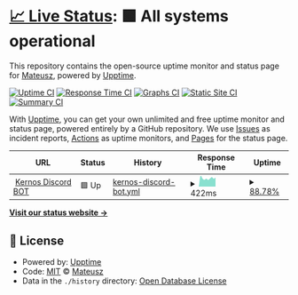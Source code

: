 # [📈 Live Status](https://M4Tdev.github.io/kernos-bot-upptime): <!--live status--> **🟩 All systems operational**

This repository contains the open-source uptime monitor and status page for [Mateusz](mateuszlesiuk.dev), powered by [Upptime](https://github.com/upptime/upptime).

[![Uptime CI](https://github.com/koj-co/upptime/workflows/Uptime%20CI/badge.svg)](https://github.com/koj-co/upptime/actions?query=workflow%3A%22Uptime+CI%22)
[![Response Time CI](https://github.com/koj-co/upptime/workflows/Response%20Time%20CI/badge.svg)](https://github.com/koj-co/upptime/actions?query=workflow%3A%22Response+Time+CI%22)
[![Graphs CI](https://github.com/koj-co/upptime/workflows/Graphs%20CI/badge.svg)](https://github.com/koj-co/upptime/actions?query=workflow%3A%22Graphs+CI%22)
[![Static Site CI](https://github.com/koj-co/upptime/workflows/Static%20Site%20CI/badge.svg)](https://github.com/koj-co/upptime/actions?query=workflow%3A%22Static+Site+CI%22)
[![Summary CI](https://github.com/koj-co/upptime/workflows/Summary%20CI/badge.svg)](https://github.com/koj-co/upptime/actions?query=workflow%3A%22Summary+CI%22)

With [Upptime](https://upptime.js.org), you can get your own unlimited and free uptime monitor and status page, powered entirely by a GitHub repository. We use [Issues](https://github.com/M4Tdev/kernos-bot-upptime/issues) as incident reports, [Actions](https://github.com/M4Tdev/kernos-bot-upptime/actions) as uptime monitors, and [Pages](https://M4Tdev.github.io/kernos-bot-upptime) for the status page.

<!--start: status pages-->
<!-- This summary is generated by Upptime (https://github.com/upptime/upptime) -->
<!-- Do not edit this manually, your changes will be overwritten -->
<!-- prettier-ignore -->
| URL | Status | History | Response Time | Uptime |
| --- | ------ | ------- | ------------- | ------ |
| <img alt="" src="https://favicons.githubusercontent.com/kernos-discord-bot.herokuapp.com" height="13"> [Kernos Discord BOT](https://kernos-discord-bot.herokuapp.com/) | 🟩 Up | [kernos-discord-bot.yml](https://github.com/M4Tdev/kernos-bot-upptime/commits/HEAD/history/kernos-discord-bot.yml) | <details><summary><img alt="Response time graph" src="./graphs/kernos-discord-bot/response-time-week.png" height="20"> 422ms</summary><br><a href="https://M4Tdev.github.io/kernos-bot-upptime/history/kernos-discord-bot"><img alt="Response time 446" src="https://img.shields.io/endpoint?url=https%3A%2F%2Fraw.githubusercontent.com%2FM4Tdev%2Fkernos-bot-upptime%2FHEAD%2Fapi%2Fkernos-discord-bot%2Fresponse-time.json"></a><br><a href="https://M4Tdev.github.io/kernos-bot-upptime/history/kernos-discord-bot"><img alt="24-hour response time 424" src="https://img.shields.io/endpoint?url=https%3A%2F%2Fraw.githubusercontent.com%2FM4Tdev%2Fkernos-bot-upptime%2FHEAD%2Fapi%2Fkernos-discord-bot%2Fresponse-time-day.json"></a><br><a href="https://M4Tdev.github.io/kernos-bot-upptime/history/kernos-discord-bot"><img alt="7-day response time 422" src="https://img.shields.io/endpoint?url=https%3A%2F%2Fraw.githubusercontent.com%2FM4Tdev%2Fkernos-bot-upptime%2FHEAD%2Fapi%2Fkernos-discord-bot%2Fresponse-time-week.json"></a><br><a href="https://M4Tdev.github.io/kernos-bot-upptime/history/kernos-discord-bot"><img alt="30-day response time 450" src="https://img.shields.io/endpoint?url=https%3A%2F%2Fraw.githubusercontent.com%2FM4Tdev%2Fkernos-bot-upptime%2FHEAD%2Fapi%2Fkernos-discord-bot%2Fresponse-time-month.json"></a><br><a href="https://M4Tdev.github.io/kernos-bot-upptime/history/kernos-discord-bot"><img alt="1-year response time 446" src="https://img.shields.io/endpoint?url=https%3A%2F%2Fraw.githubusercontent.com%2FM4Tdev%2Fkernos-bot-upptime%2FHEAD%2Fapi%2Fkernos-discord-bot%2Fresponse-time-year.json"></a></details> | <details><summary><a href="https://M4Tdev.github.io/kernos-bot-upptime/history/kernos-discord-bot">88.78%</a></summary><a href="https://M4Tdev.github.io/kernos-bot-upptime/history/kernos-discord-bot"><img alt="All-time uptime 98.79%" src="https://img.shields.io/endpoint?url=https%3A%2F%2Fraw.githubusercontent.com%2FM4Tdev%2Fkernos-bot-upptime%2FHEAD%2Fapi%2Fkernos-discord-bot%2Fuptime.json"></a><br><a href="https://M4Tdev.github.io/kernos-bot-upptime/history/kernos-discord-bot"><img alt="24-hour uptime 100.00%" src="https://img.shields.io/endpoint?url=https%3A%2F%2Fraw.githubusercontent.com%2FM4Tdev%2Fkernos-bot-upptime%2FHEAD%2Fapi%2Fkernos-discord-bot%2Fuptime-day.json"></a><br><a href="https://M4Tdev.github.io/kernos-bot-upptime/history/kernos-discord-bot"><img alt="7-day uptime 88.78%" src="https://img.shields.io/endpoint?url=https%3A%2F%2Fraw.githubusercontent.com%2FM4Tdev%2Fkernos-bot-upptime%2FHEAD%2Fapi%2Fkernos-discord-bot%2Fuptime-week.json"></a><br><a href="https://M4Tdev.github.io/kernos-bot-upptime/history/kernos-discord-bot"><img alt="30-day uptime 97.42%" src="https://img.shields.io/endpoint?url=https%3A%2F%2Fraw.githubusercontent.com%2FM4Tdev%2Fkernos-bot-upptime%2FHEAD%2Fapi%2Fkernos-discord-bot%2Fuptime-month.json"></a><br><a href="https://M4Tdev.github.io/kernos-bot-upptime/history/kernos-discord-bot"><img alt="1-year uptime 98.79%" src="https://img.shields.io/endpoint?url=https%3A%2F%2Fraw.githubusercontent.com%2FM4Tdev%2Fkernos-bot-upptime%2FHEAD%2Fapi%2Fkernos-discord-bot%2Fuptime-year.json"></a></details>

<!--end: status pages-->

[**Visit our status website →**](https://M4Tdev.github.io/kernos-bot-upptime)

## 📄 License

- Powered by: [Upptime](https://github.com/upptime/upptime)
- Code: [MIT](./LICENSE) © [Mateusz](mateuszlesiuk.dev)
- Data in the `./history` directory: [Open Database License](https://opendatacommons.org/licenses/odbl/1-0/)
